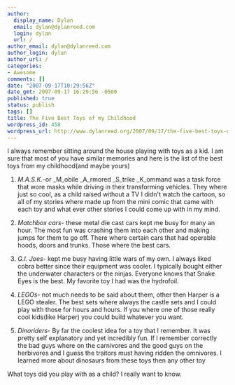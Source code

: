 ```yaml
---
author:
  display_name: Dylan
  email: dylan@dylanreed.com
  login: dylan
  url: /
author_email: dylan@dylanreed.com
author_login: dylan
author_url: /
categories:
- Awesome
comments: []
date: "2007-09-17T10:29:56Z"
date_gmt: 2007-09-17 16:29:56 -0500
published: true
status: publish
tags: []
title: The Five Best Toys of my Childhood
wordpress_id: 458
wordpress_url: http://www.dylanreed.org/2007/09/17/the-five-best-toys-of-my-childhood/
---
```


I always remember sitting around the house playing with toys as a kid. I am sure that most of you have similar memories and here is the list of the best toys from my childhood(and maybe yours)

  1. _M.A.S.K._-or _M_obile _A_rmored _S_trike _K_ommand was a task force that wore masks while driving in their transforming vehicles. They where just so cool, as a child raised without a TV I didn't watch the cartoon, so all of my stories where made up from the mini comic that came with each toy and what ever other stories I could come up with in my mind.
  2. _Matchbox cars_- these metal die cast cars kept me busy for many an hour. The most fun was crashing them into each other and making jumps for them to go off. There where certain cars that had operable hoods, doors and trunks. Those where the best cars.
  


  3. _G.I. Joes_- kept me busy having little wars of my own. I always liked cobra better since their equipment was cooler. I typically bought either the underwater characters or the ninjas. Everyone knows that Snake Eyes is the best. My favorite toy I had was the hydrofoil.
  4. _LEGOs_- not much needs to be said about them, other then Harper is a LEGO stealer. The best sets where always the castle sets and I could play with those for hours and hours. If you where one of those really cool kids(like Harper) you could build whatever you want.
  5. _Dinoriders_- By far the coolest idea for a toy that I remember. It was pretty self explanatory and yet incredibly fun. If I remember correctly the bad guys where on the carnivores and the good guys on the herbivores and I guess the traitors must having ridden the omnivores. I learned more about dinosaurs from these toys then any other toy
  


  


What toys did you play with as a child? I really want to know.

